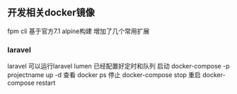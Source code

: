 ## 开发相关docker镜像
fpm cli 基于官方7.1 alpine构建 增加了几个常用扩展

### laravel
laravel 可以运行laravel lumen 已经配置好定时和队列
启动 
docker-compose  -p projectname  up -d
查看
docker ps
停止
docker-compose stop
重启
docker-compose restart